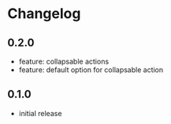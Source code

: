 # Changelog

## 0.2.0
-  feature: collapsable actions
- feature: default option for collapsable action

## 0.1.0
- initial release